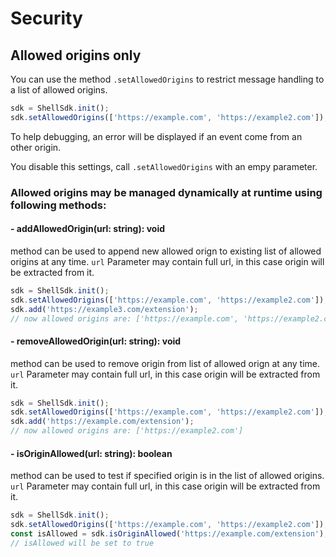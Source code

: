 # Security

## Allowed origins only

You can use the method `.setAllowedOrigins` to restrict message handling to a list of allowed origins.

```javascript
sdk = ShellSdk.init();
sdk.setAllowedOrigins(['https://example.com', 'https://example2.com']);
```

To help debugging, an error will be displayed if an event come from an other origin.

You disable this settings, call `.setAllowedOrigins` with an empy parameter.

### Allowed origins may be managed dynamically at runtime using following methods:

#### - addAllowedOrigin(url: string): void

method can be used to append new allowed orign to existing list of allowed origins at any time. `url` Parameter may
contain full url, in this case origin will be extracted from it.

```javascript
sdk = ShellSdk.init();
sdk.setAllowedOrigins(['https://example.com', 'https://example2.com']);
sdk.add('https://example3.com/extension');
// now allowed origins are: ['https://example.com', 'https://example2.com', 'https://example3.com']
```

#### - removeAllowedOrigin(url: string): void

method can be used to remove origin from list of allowed orign at any time. `url` Parameter may
contain full url, in this case origin will be extracted from it.

```javascript
sdk = ShellSdk.init();
sdk.setAllowedOrigins(['https://example.com', 'https://example2.com']);
sdk.add('https://example.com/extension');
// now allowed origins are: ['https://example2.com']
```

#### - isOriginAllowed(url: string): boolean

method can be used to test if specified origin is in the list of allowed origins. `url` Parameter may
contain full url, in this case origin will be extracted from it.

```javascript
sdk = ShellSdk.init();
sdk.setAllowedOrigins(['https://example.com', 'https://example2.com']);
const isAllowed = sdk.isOriginAllowed('https://example.com/extension');
// isAllowed will be set to true
```
